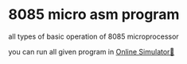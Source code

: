 # 8085 micro asm program
all types of basic operation  of 8085  microprocessor

you can run all given  program  in  [Online Simulator🚀](https://www.sim8085.com/) 

